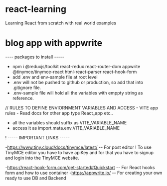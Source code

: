 # react-learning
Learning React from scratch with real world examples


# blog app with appwrite
---- packages to install -----
- npm i @reduxjs/toolkit react-redux react-router-dom appwrite @tinymce/tinymce-react html-react-parser react-hook-form
- add .env and env-sample file at root level
- .env will not be pushed to github or production, so add that into .gitignore file.
- .env-sample file will hold all the variables with emppty string as reference.

// RULES TO DEFINE ENVIORNMENT VARIABLES AND ACCESS - VITE app rules - Read docs for other app type React_app etc..
- all the variables should suffix as VITE_VARIABLE_NAME
- access it as import.mata.env.VITE_VARIABLE_NAME

! ----- IMPORTANT LINKS -----

-https://www.tiny.cloud/docs/tinymce/latest/ -- For post editor
    ! To use TinyMCE editor you have to have apiKey and for that you have to signup and login into the TinyMCE website.
    
-https://react-hook-form.com/get-started#Quickstart -- For React hooks form and how to use container
-https://appwrite.io/ -- For creating your own ready to use DB and Backend

